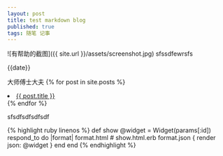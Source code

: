 ```yaml
---
layout: post
title: test markdown blog
published: true
tags: 随笔 记事
---
```


![有帮助的截图]({{ site.url }}/assets/screenshot.jpg)
sfssdfewrsfs

{{date}}

大师傅士大夫
 {% for post in site.posts %}
    <li>
      <a href="{{ post.url }}">{{ post.title }}</a>
    </li>
  {% endfor %}

sfsdfsdfsdfsdf

{% highlight ruby linenos %}
def show
  @widget = Widget(params[:id])
  respond_to do |format|
    format.html # show.html.erb
    format.json { render json: @widget }
  end
end
{% endhighlight %}

